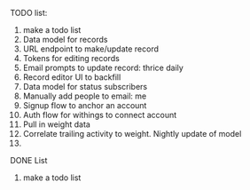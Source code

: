 TODO list:

1. make a todo list
2. Data model for records
3. URL endpoint to make/update record
4. Tokens for editing records
4. Email prompts to update record: thrice daily
5. Record editor UI to backfill
6. Data model for status subscribers
7. Manually add people to email: me
8. Signup flow to anchor an account
9. Auth flow for withings to connect account
10. Pull in weight data
11. Correlate trailing activity to weight. Nightly update of model
12. 


DONE List

1. make a todo list